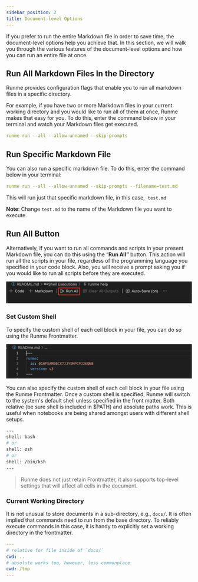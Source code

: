 ```yaml
---
sidebar_position: 2
title: Document-level Options
---
```


If you prefer to run the entire Markdown file in order to save time, the document-level options help you achieve that. In this section, we will walk you through the various features of the document-level options and how you can run an entire file at once.

## Run All Markdown Files In the Directory

Runme provides configuration flags that enable you to run all markdown files in a specific directory.

For example, if you have two or more Markdown files in your current working directory and you would like to run all of them at once, Runme makes that easy for you. To do this, enter the command below in your terminal and watch your Markdown files get executed.

```yaml {"id":"01HRVWKPWWS93DG93X9R29QZCE"}
runme run --all --allow-unnamed --skip-prompts
```

## Run Specific Markdown File

You can also run a specific markdown file. To do this, enter the command below in your terminal:

```yaml {"id":"01HRVWMYEMRYPWHE5TEDATJAD5"}
runme run --all --allow-unnamed --skip-prompts --filename=test.md
```

This will run just that specific markdown file, in this case,  `test.md`

**Note**: Change `test.md` to the name of the Markdown file you want to execute.

## Run All Button

Alternatively, if you want to run all commands and scripts in your present Markdown file, you can do this using the “**Run All”** button. This action will run all the scripts in your file, regardless of the programming language you specified in your code block. Also, you will receive a prompt asking you if you would like to run all scripts before they are executed.

![run all](../../static/img/configuration-page/runme-runall.png)

### Set Custom Shell

To specify the custom shell of each cell block in your file, you can do so using the Runme Frontmatter.

![custom-shell](../../static/img/configuration-page/runme-customshell.png)

You can also specify the custom shell of each cell block in your file using the Runme Frontmatter. Once a custom shell is specified, Runme will switch to the system's default shell unless specified in the front matter. Both relative (be sure shell is included in $PATH) and absolute paths work. This is useful when notebooks are being shared amongst users with different shell setups.

```sh {"id":"01HRVWZJMS7DNA193PN87JY5N7"}
---
shell: bash
# or
shell: zsh
# or
shell: /bin/ksh
---
```

> Runme does not just retain Frontmatter, it also supports top-level settings that will affect all cells in the document.

### Current Working Directory

It is not unusual to store documents in a sub-directory, e.g., `docs/`. It is often implied that commands need to run from the base directory. To reliably execute commands in this case, it is handy to explicitly set a working directory in the frontmatter.

```yaml {"id":"01HPF4AYF82V87RYY7C23D2PCM"}
---
# relative for file inside of `docs/`
cwd: ..
# absolute works too, however, less commonplace
cwd: /tmp
---
```
